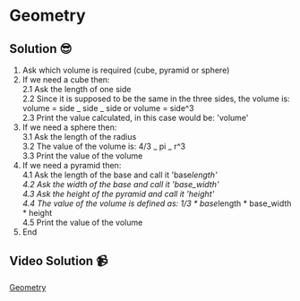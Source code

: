 # Geometry

## Solution 😎

1. Ask which volume is required (cube, pyramid or sphere)
2. If we need a cube then: <br>
   2.1 Ask the length of one side <br>
   2.2 Since it is supposed to be the same in the three sides, the volume is: volume = side _ side _ side or volume = side^3 <br>
   2.3 Print the value calculated, in this case would be: 'volume' <br>
3. If we need a sphere then: <br>
   3.1 Ask the length of the radius <br>
   3.2 The value of the volume is: 4/3 _ pi _ r^3 <br>
   3.3 Print the value of the volume
4. If we need a pyramid then: <br>
   4.1 Ask the length of the base and call it 'base*length' <br>
   4.2 Ask the width of the base and call it 'base_width' <br>
   4.3 Ask the height of the pyramid and call it 'height' <br>
   4.4 The value of the volume is defined as: 1/3 * base*length * base_width \* height <br>
   4.5 Print the value of the volume <br>
5. End

## Video Solution 📹

[Geometry](https://edpuzzle.com/assignments/637d8a079cdd24413bfabd75/watch)
